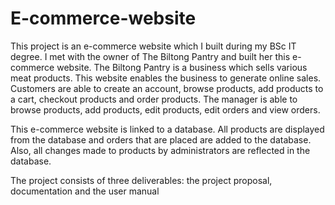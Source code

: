 # E-commerce-website
This project is an e-commerce website which I built during my BSc IT degree. I met with the owner of The Biltong Pantry and built her this e-commerce website. The Biltong Pantry is a business which sells various meat products. This website enables the business to generate online sales. Customers are able to create an account, browse products, add products to a cart, checkout products and order products. The manager is able to browse products, add products, edit products, edit orders and view orders. 

This e-commerce website is linked to a database. All products are displayed from the database and orders that are placed are added to the database. Also, all changes made to products by administrators are reflected in the database.

The project consists of three deliverables: the project proposal, documentation and the user manual

